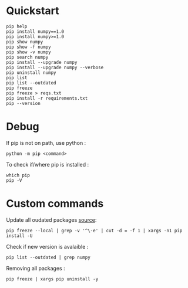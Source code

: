# Quickstart
```
pip help
pip install numpy==1.0
pip install numpy>=1.0
pip show numpy
pip show -f numpy
pip show -v numpy
pip search numpy
pip install --upgrade numpy
pip install --upgrade numpy --verbose
pip uninstall numpy
pip list
pip list --outdated
pip freeze
pip freeze > reqs.txt
pip install -r requirements.txt
pip --version
```

# Debug
If pip is not on path, use python :
```
python -m pip <command>
```
To check if/where pip is installed :
```
which pip
pip -V
```

# Custom commands
Update all oudated packages [source](https://stackoverflow.com/a/3452888/4530214):
```
pip freeze --local | grep -v '^\-e' | cut -d = -f 1 | xargs -n1 pip install -U
```
Check if new version is avalaible :
```
pip list --outdated | grep numpy
```
Removing all packages :
```
pip freeze | xargs pip uninstall -y
```
